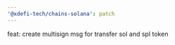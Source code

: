 ```yaml
---
'@xdefi-tech/chains-solana': patch
---
```


feat: create multisign msg for transfer sol and spl token
